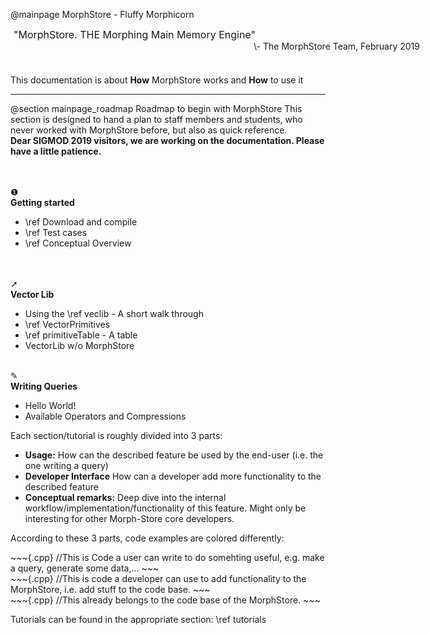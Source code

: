 @mainpage MorphStore - Fluffy Morphicorn


<div style="width: 620px; height: 60px; padding-left: 35px;" class="fragment">
    <div style="width: 520px; font-size: 16px; text-indent: -30px">
        "MorphStore. THE Morphing Main Memory Engine" 
    </div>
    <div style="float: right; text-algin: right">
        \- The MorphStore Team, February 2019
    </div>
</div>


This documentation is about __How__ MorphStore works and __How__ to use it

--- 

@section mainpage_roadmap Roadmap to begin with MorphStore
This section is designed to hand a plan to staff members and students, who never worked with MorphStore before, but also as quick reference.
<br />
<b>Dear SIGMOD 2019 visitors, we are working on the documentation. Please have a little patience.</b>

<div class="box-grid">
<div class="BoxPink" style="grid-column: 1">
<div class=symbol><br /><br />❶</div>
<b>Getting started</b>
<ul>
<li>\ref Download and compile</li>
<li>\ref Test cases</li>
<li>\ref Conceptual Overview</li>
</ul>
</div>
<div class="BoxBlue" style="grid-column: 2">
<div class=symbol><br /><br />➚</div>
<b>Vector Lib</b>
<ul>
<li>Using the \ref veclib - A short walk through</li>
<li>\ref VectorPrimitives</li>
<li>\ref primitiveTable - A table</li>
<li>VectorLib w/o MorphStore</li>
</ul>
</div>
<div class="BoxBlue" style="grid-column: 1">
<b></b>
</div>
<div class="BoxPink" style="grid-column: 2">
<div class=symbol><br />✎</div>
<b>Writing Queries</b>
<ul>
<li>Hello World!</li>
<li>Available Operators and Compressions</li>
</ul>
</div>

</div>

Each section/tutorial is roughly divided into 3 parts:
- **Usage:** How can the described feature be used by the end-user (i.e. the one writing a query)
- **Developer Interface** How can a developer add more functionality to the described feature
- **Conceptual remarks:** Deep dive into the internal workflow/implementation/functionality of this feature. Might only be interesting for other Morph-Store core developers.

According to these 3 parts, code examples are colored differently:
<div class="userCode">
~~~{.cpp}
//This is Code a user can write to do somehting useful, e.g. make a query, generate some data,...
~~~
</div>
<div class="morphStoreDeveloperCode">
~~~{.cpp}
//This is code a developer can use to add functionality to the MorphStore, i.e. add stuff to the code base.
~~~
</div>
<div class="morphStoreBaseCode">
~~~{.cpp}
//This already belongs to the code base of the MorphStore.
~~~
</div>

Tutorials can be found in the appropriate section: \ref tutorials
